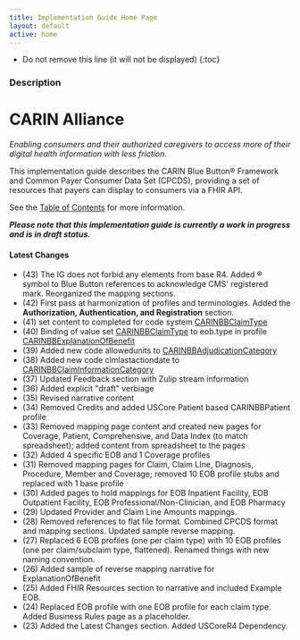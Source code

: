 ```yaml
---
title: Implementation Guide Home Page
layout: default
active: home
---
```


<!-- { :.no_toc } -->

<!-- TOC  the css styling for this is \pages\assets\css\project.css under 'markdown-toc'-->

* Do not remove this line (it will not be displayed)
{:toc}

<!-- end TOC -->

### Description


# CARIN Alliance
*Enabling consumers and their authorized caregivers to access more of their digital health information with less friction.*

This implementation guide describes the CARIN Blue Button&reg; Framework and Common Payer Consumer Data Set (CPCDS), providing a set of resources that payers can display to consumers via a FHIR API.

See the [Table of Contents](toc.html) for more information.

***Please note that this implementation guide is currently a work in progress and is in draft status.***



#### Latest Changes
- (43) The IG does not forbid any elements from base R4. Added &reg; symbol to Blue Button references to acknowledge CMS' registered mark. Reorganized the mapping sections.
- (42) First pass at harmonization of profiles and terminologies. Added the **Authorization, Authentication, and Registration** section.
- (41) set content to completed for code system [CARINBBClaimType](http://hl7.org/fhir/us/carin/CodeSystem/carin-bb-claim-type)
- (40) 	Binding of value set [CARINBBClaimType](http://hl7.org/fhir/us/carin/ValueSet/carin-bb-claim-type) to eob.type in profile [CARINBBExplanationOfBenefit](http://hl7.org/fhir/us/carin/StructureDefinition/carin-bb-explanationofbenefit) 
- (39) 	Added new code allowedunits to [CARINBBAdjudicationCategory](http://hl7.org/fhir/us/carin/CodeSystem/carin-bb-adjudicationcategory)
- (38) 	Added new code clmlastactiondate to [CARINBBClaimInformationCategory](http://hl7.org/fhir/us/carin/CodeSystem/carin-bb-claiminformationcategory)
- (37) Updated Feedback section with Zulip stream information
- (36) Added explicit "draft" verbiage
- (35) Revised narrative content
- (34) Removed Credits and added USCore Patient based CARINBBPatient profile
- (33) Removed mapping page content and created new pages for Coverage, Patient, Comprehensive, and Data Index (to match spreadsheet); added content from spreadsheet to the pages
- (32) Added 4 specific EOB and 1 Coverage profiles
- (31) Removed mapping pages for Claim, Claim LIne, Diagnosis, Procedure, Member and Coverage; removed 10 EOB profile stubs and replaced with 1 base profile
- (30) Added pages to hold mappings for EOB Inpatient Facility, EOB Outpatient Facility, EOB Professional/Non-Clinician, and EOB Pharmacy
- (29) Updated Provider and Claim Line Amounts mappings.
- (28) Removed references to flat file format.  Combined CPCDS format and mapping sections. Updated sample reverse mapping.
- (27) Replaced 6 EOB profiles (one per claim type) with 10 EOB profiles (one per claim/subclaim type, flattened). Renamed things with new naming convention.
- (26) Added sample of reverse mapping narrative for ExplanationOfBenefit
- (25) Added FHIR Resources section to narrative and included Example EOB.
- (24) Replaced EOB profile with one EOB profile for each claim type. Added Business Rules page as a placeholder.
- (23) Added the Latest Changes section. Added USCoreR4 Dependency.


